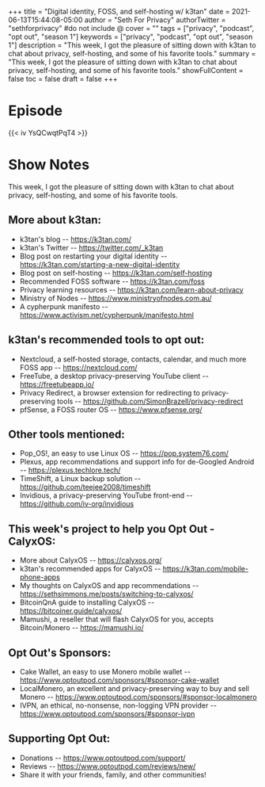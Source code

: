+++
title = "Digital identity, FOSS, and self-hosting w/ k3tan"
date = 2021-06-13T15:44:08-05:00
author = "Seth For Privacy"
authorTwitter = "sethforprivacy" #do not include @
cover = ""
tags = ["privacy", "podcast", "opt out", "season 1"]
keywords = ["privacy", "podcast", "opt out", "season 1"]
description = "This week, I got the pleasure of sitting down with k3tan to chat about privacy, self-hosting, and some of his favorite tools."
summary = "This week, I got the pleasure of sitting down with k3tan to chat about privacy, self-hosting, and some of his favorite tools."
showFullContent = false
toc = false
draft = false
+++

# Episode

<div id="buzzsprout-player-8696168"></div><script src="https://www.buzzsprout.com/1790481/8696168-digital-identity-foss-and-self-hosting-w-k3tan.js?container_id=buzzsprout-player-8696168&player=small" type="text/javascript" charset="utf-8"></script>

{{< iv YsQCwqtPqT4 >}}

# Show Notes

This week, I got the pleasure of sitting down with k3tan to chat about privacy, self-hosting, and some of his favorite tools.

## More about k3tan:

- k3tan's blog -- https://k3tan.com/
- k3tan's Twitter -- https://twitter.com/_k3tan
- Blog post on restarting your digital identity -- https://k3tan.com/starting-a-new-digital-identity
- Blog post on self-hosting -- https://k3tan.com/self-hosting
- Recommended FOSS software -- https://k3tan.com/foss
- Privacy learning resources -- https://k3tan.com/learn-about-privacy
- Ministry of Nodes -- https://www.ministryofnodes.com.au/
- A cypherpunk manifesto -- https://www.activism.net/cypherpunk/manifesto.html

## k3tan's recommended tools to opt out:

- Nextcloud, a self-hosted storage, contacts, calendar, and much more FOSS app -- https://nextcloud.com/
- FreeTube, a desktop privacy-preserving YouTube client -- https://freetubeapp.io/
- Privacy Redirect, a browser extension for redirecting to privacy-preserving tools -- https://github.com/SimonBrazell/privacy-redirect
- pfSense, a FOSS router OS -- https://www.pfsense.org/

## Other tools mentioned:

- Pop_OS!, an easy to use Linux OS -- https://pop.system76.com/
- Plexus, app recommendations and support info for de-Googled Android -- https://plexus.techlore.tech/
- TimeShift, a Linux backup solution -- https://github.com/teejee2008/timeshift
- Invidious, a privacy-preserving YouTube front-end -- https://github.com/iv-org/invidious

## This week's project to help you Opt Out - CalyxOS:

- More about CalyxOS -- https://calyxos.org/
- k3tan's recommended apps for CalyxOS -- https://k3tan.com/mobile-phone-apps
- My thoughts on CalyxOS and app recommendations -- https://sethsimmons.me/posts/switching-to-calyxos/
- BitcoinQnA guide to installing CalyxOS -- https://bitcoiner.guide/calyxos/
- Mamushi, a reseller that will flash CalyxOS for you, accepts Bitcoin/Monero -- https://mamushi.io/

## Opt Out's Sponsors:

- Cake Wallet, an easy to use Monero mobile wallet -- https://www.optoutpod.com/sponsors/#sponsor-cake-wallet
- LocalMonero, an excellent and privacy-preserving way to buy and sell Monero -- https://www.optoutpod.com/sponsors/#sponsor-localmonero
- IVPN, an ethical, no-nonsense, non-logging VPN provider -- https://www.optoutpod.com/sponsors/#sponsor-ivpn

## Supporting Opt Out:

- Donations -- https://www.optoutpod.com/support/
- Reviews -- https://www.optoutpod.com/reviews/new/
- Share it with your friends, family, and other communities!
